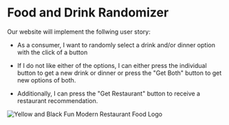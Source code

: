 # Food and Drink Randomizer

Our website will implement the follwing user story:

* As a consumer, I want to randomly select a drink and/or dinner option with the click of a button

* If I do not like either of the options, I can either press the individual button to get a new drink or dinner or press the "Get Both" button to get new options of both.
 
* Additionally, I can press the "Get Restaurant" button to receive a restaurant recommendation.

![Yellow and Black Fun Modern Restaurant Food Logo](https://user-images.githubusercontent.com/100721142/164916134-6be6c9af-65d1-45ca-a665-ec93b49e0f72.png)
